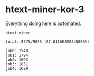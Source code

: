 # htext-miner-kor-3

Everything doing here is automated.

```
htext-miner

total: 8575/9855 (87.01166920345003%)

job0: 1548
job1: 1794
job2: 1693
job3: 1851
job4: 1689
```